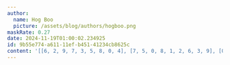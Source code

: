```yaml
---
author:
  name: Hog Boo
  picture: /assets/blog/authors/hogboo.png
maskRate: 0.27
date: 2024-11-19T01:00:02.234925
id: 9b55e774-a611-11ef-b451-41234cb8625c
content: '[[6, 2, 9, 7, 3, 5, 8, 0, 4], [7, 5, 0, 8, 1, 2, 6, 3, 9], [0, 3, 0, 0, 6, 9, 7, 2, 0], [5, 7, 2, 9, 0, 8, 0, 6, 1], [4, 8, 6, 1, 5, 3, 9, 7, 2], [9, 1, 3, 2, 0, 6, 0, 0, 0], [0, 6, 1, 3, 9, 0, 5, 8, 7], [3, 9, 0, 5, 0, 1, 2, 4, 6], [8, 0, 0, 6, 0, 7, 1, 0, 0]]'
---
```

